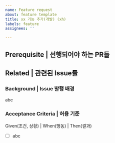 ```yaml
---
name: Feature request
about: feature template
title: xx 기능 추가(개발) (xh)
labels: feature
assignees: ''

---
```


## Prerequisite | 선행되어야 하는 PR들

## Related | 관련된 Issue들

### Background | Issue 발행 배경
abc

### Acceptance Criteria | 허용 기준
Given(조건, 상황) | When(행동) | Then(결과)
- [ ] abc
